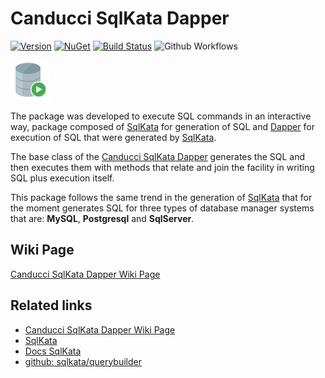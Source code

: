 # Canducci SqlKata Dapper

[![Version](https://img.shields.io/nuget/v/Canducci.SqlKata.Dapper.svg?style=plastic&label=version)](https://www.nuget.org/packages/Canducci.SqlKata.Dapper/)
[![NuGet](https://img.shields.io/nuget/dt/Canducci.SqlKata.Dapper.svg)](https://www.nuget.org/packages/Canducci.SqlKata.Dapper/)
[![Build Status](https://travis-ci.org/fulviocanducci/Canducci.SqlKata.Dapper.svg?branch=master)](https://travis-ci.org/fulviocanducci/Canducci.SqlKata.Dapper)
![Github Workflows](https://github.com/fulviocanducci/Canducci.SqlKata.Dapper/workflows/.NET%20Core/badge.svg)

[![Canducci SqlKata Dapper](https://raw.githubusercontent.com/fulviocanducci/Canducci.SqlKata.Dapper/master/images/icon.png)](https://www.nuget.org/packages/Canducci.SqlKata.Dapper/)

The package was developed to execute SQL commands in an interactive way, package composed of [SqlKata](https://www.nuget.org/packages/SqlKata/) for generation of SQL and [Dapper](https://www.nuget.org/packages/Dapper/) for execution of SQL that were generated by [SqlKata](https://www.nuget.org/packages/SqlKata/).

The base class of the [Canducci SqlKata Dapper](https://www.nuget.org/packages/Canducci.SqlKata.Dapper/) generates the SQL and then executes them with methods that relate and join the facility in writing SQL plus execution itself.

This package follows the same trend in the generation of [SqlKata](https://www.nuget.org/packages/SqlKata/) that for the moment generates SQL for three types of database manager systems that are: **MySQL**, **Postgresql** and **SqlServer**.

## Wiki Page

[Canducci SqlKata Dapper Wiki Page](https://github.com/fulviocanducci/Canducci.SqlKata.Dapper/wiki)

## Related links

- [Canducci SqlKata Dapper Wiki Page](https://github.com/fulviocanducci/Canducci.SqlKata.Dapper/wiki)
- [SqlKata](https://sqlkata.com/)
- [Docs SqlKata](https://sqlkata.com/docs)
- [github: sqlkata/querybuilder](https://github.com/sqlkata/querybuilder)

